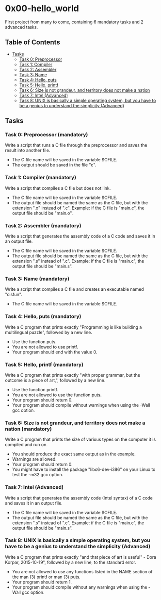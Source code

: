 # 0x00-hello_world

First project from many to come, containing 6 mandatory tasks and 2 advanced tasks.

## Table of Contents

- [Tasks](#tasks)
    - [Task 0: Preprocessor](#task-0-preprocessor)
    - [Task 1: Compiler](#task-1-compiler)
    - [Task 2: Assembler](#task-2-assembler)
    - [Task 3: Name](#task-3-name)
    - [Task 4: Hello, puts](#task-4-hello-puts)
    - [Task 5: Hello, printf](#task-5-hello-printf)
    - [Task 6: Size is not grandeur, and territory does not make a nation](#task-6-size-is-not-grandeur-and-territory-does-not-make-a-nation)
    - [Task 7: Intel (Advanced)](#task-7-intel-advanced)
    - [Task 8: UNIX is basically a simple operating system, but you have to be a genius to understand the simplicity (Advanced)](#task-8-unix-is-basically-a-simple-operating-system-but-you-have-to-be-a-genius-to-understand-the-simplicity-advanced)

## Tasks

### Task 0: Preprocessor (mandatory)

Write a script that runs a C file through the preprocessor and saves the result into another file.

- The C file name will be saved in the variable $CFILE.
- The output should be saved in the file "c".

### Task 1: Compiler (mandatory)

Write a script that compiles a C file but does not link.

- The C file name will be saved in the variable $CFILE.
- The output file should be named the same as the C file, but with the extension ".o" instead of ".c".
  Example: if the C file is "main.c", the output file should be "main.o".

### Task 2: Assembler (mandatory)

Write a script that generates the assembly code of a C code and saves it in an output file.

- The C file name will be saved in the variable $CFILE.
- The output file should be named the same as the C file, but with the extension ".s" instead of ".c".
  Example: if the C file is "main.c", the output file should be "main.s".

### Task 3: Name (mandatory)

Write a script that compiles a C file and creates an executable named "cisfun".

- The C file name will be saved in the variable $CFILE.

### Task 4: Hello, puts (mandatory)

Write a C program that prints exactly "Programming is like building a multilingual puzzle", followed by a new line.

- Use the function puts.
- You are not allowed to use printf.
- Your program should end with the value 0.

### Task 5: Hello, printf (mandatory)

Write a C program that prints exactly "with proper grammar, but the outcome is a piece of art,", followed by a new line.

- Use the function printf.
- You are not allowed to use the function puts.
- Your program should return 0.
- Your program should compile without warnings when using the -Wall gcc option.

### Task 6: Size is not grandeur, and territory does not make a nation (mandatory)

Write a C program that prints the size of various types on the computer it is compiled and run on.

- You should produce the exact same output as in the example.
- Warnings are allowed.
- Your program should return 0.
- You might have to install the package "libc6-dev-i386" on your Linux to test the -m32 gcc option.

### Task 7: Intel (Advanced)

Write a script that generates the assembly code (Intel syntax) of a C code and saves it in an output file.

- The C file name will be saved in the variable $CFILE.
- The output file should be named the same as the C file, but with the extension ".s" instead of ".c".
  Example: if the C file is "main.c", the output file should be "main.s".

### Task 8: UNIX is basically a simple operating system, but you have to be a genius to understand the simplicity (Advanced)

Write a C program that prints exactly "and that piece of art is useful" - Dora Korpar, 2015-10-19", followed by a new line, to the standard error.

- You are not allowed to use any functions listed in the NAME section of the man (3) printf or man (3) puts.
- Your program should return 1.
- Your program should compile without any warnings when using the -Wall gcc option.

